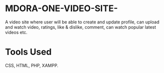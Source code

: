 # MDORA-ONE-VIDEO-SITE-
A video site where user will be able to create and update profile, can upload and watch video, ratings, like &amp; dislike, comment, can watch popular latest videos etc.
# Tools Used
CSS, HTML, PHP, XAMPP.
